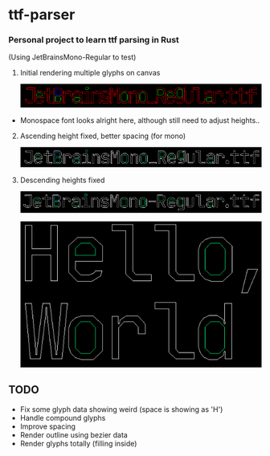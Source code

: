 # ttf-parser

### Personal project to learn ttf parsing in Rust

(Using JetBrainsMono-Regular to test)

1. Initial rendering multiple glyphs on canvas

    ![](img/multiglyph_render.png)
- Monospace font looks alright here, although still need to adjust heights..

2. Ascending height fixed, better spacing (for mono)

    ![](img/multi_asc_fixed.png)

2. Descending heights fixed

    ![](img/multi_heights_fixed.png)

    ![](img/hello_world.png)

## TODO
- Fix some glyph data showing weird (space is showing as 'H')
- Handle compound glyphs
- Improve spacing
- Render outline using bezier data
- Render glyphs totally (filling inside)